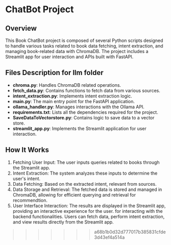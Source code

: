 # ChatBot Project

## Overview
This Book ChatBot project is composed of several Python scripts designed to handle various tasks related to book data fetching, intent extraction, and managing book-related data with ChromaDB. The project includes a Streamlit app for user interaction and APIs built with FastAPI.

## Files Description for llm folder
- **chroma.py**: Handles ChromaDB related operations.
- **fetch_data.py**: Contains functions to fetch data from various sources.
- **intent_extraction.py**: Implements intent extraction logic.
- **main.py**: The main entry point for the FastAPI application.
- **ollama_handler.py**: Manages interactions with the Ollama API.
- **requirements.txt**: Lists all the dependencies required for the project.
- **SaveDataToVectorstore.py**: Contains logic to save data to a vector store.
- **streamlit_app.py**: Implements the Streamlit application for user interaction.

## How It Works
1. Fetching User Input: The user inputs queries related to books through the Streamlit app.
2. Intent Extraction: The system analyzes these inputs to determine the user's intent.
3. Data Fetching: Based on the extracted intent, relevant from sources.
4. Data Storage and Retrieval: The fetched data is stored and managed in ChromaDB, allowing for efficient querying and retrieval for recommendtion.
5. User Interface Interaction: The results are displayed in the Streamlit app, providing an interactive experience for the user. for interacting with the backend functionalities. Users can fetch data, perform intent extraction, and view results directly from the Streamlit app.

>>>>>>> a68b1b0d32d777017b385831cfde3d43ef4a514a

